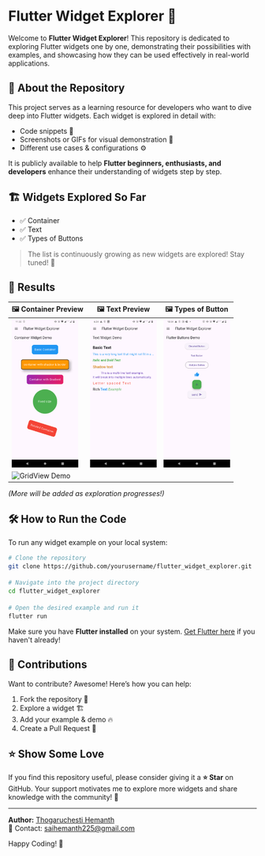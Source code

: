 # Flutter Widget Explorer 🚀

Welcome to **Flutter Widget Explorer**! This repository is dedicated to exploring Flutter widgets one by one, demonstrating their possibilities with examples, and showcasing how they can be used effectively in real-world applications.

## 📌 About the Repository
This project serves as a learning resource for developers who want to dive deep into Flutter widgets. Each widget is explored in detail with:
- Code snippets 📜
- Screenshots or GIFs for visual demonstration 🎥
- Different use cases & configurations ⚙️

It is publicly available to help **Flutter beginners, enthusiasts, and developers** enhance their understanding of widgets step by step.

## 🏗 Widgets Explored So Far
- ✅ Container
- ✅ Text
- ✅ Types of Buttons

> The list is continuously growing as new widgets are explored! Stay tuned! 🚀

## 📸 Results

| 🖼️ Container Preview  | 🖼️ Text Preview  |🖼️ Types of Button| 
|--------------|----------------|----------------|
| <img src="https://github.com/Thogaruchesti-hemanth/Flutter-Widget-Explorer/blob/main/assets/outputs/container_widget_output.png" alt="Container Widget" height="300"> | <img src="https://github.com/Thogaruchesti-hemanth/Flutter-Widget-Explorer/blob/main/assets/outputs/text_widget_output.png" alt="Stack Demo" height="300"> |<img src="https://github.com/Thogaruchesti-hemanth/Flutter-Widget-Explorer/blob/main/assets/outputs/types_of_buttons_output.png" alt="Stack Demo" height="300">
| <img src="" alt="GridView Demo" height="300"> |  |

*(More will be added as exploration progresses!)*

## 🛠 How to Run the Code
To run any widget example on your local system:
```bash
# Clone the repository
git clone https://github.com/yourusername/flutter_widget_explorer.git

# Navigate into the project directory
cd flutter_widget_explorer

# Open the desired example and run it
flutter run
```

Make sure you have **Flutter installed** on your system. [Get Flutter here](https://flutter.dev/docs/get-started/install) if you haven't already!

## 🤝 Contributions
Want to contribute? Awesome! Here’s how you can help:
1. Fork the repository 🍴
2. Explore a widget 🏗️
3. Add your example & demo 🔥
4. Create a Pull Request 🚀

## ⭐ Show Some Love
If you find this repository useful, please consider giving it a **⭐ Star** on GitHub. Your support motivates me to explore more widgets and share knowledge with the community! 💙

---
**Author:** [Thogaruchesti Hemanth](https://github.com/thogaruchesti-hemanth)  
📧 Contact: saihemanth225@gmail.com

Happy Coding! 🚀

